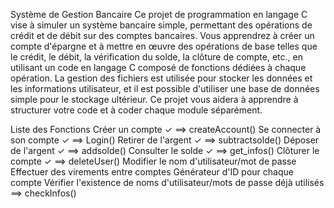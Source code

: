 
Système de Gestion Bancaire
Ce projet de programmation en langage C vise à simuler un système bancaire simple, permettant des opérations de crédit et de débit sur des comptes bancaires. Vous apprendrez à créer un compte d'épargne et à mettre en œuvre des opérations de base telles que le crédit, le débit, la vérification du solde, la clôture de compte, etc., en utilisant un code en langage C composé de fonctions dédiées à chaque opération. La gestion des fichiers est utilisée pour stocker les données et les informations utilisateur, et il est possible d'utiliser une base de données simple pour le stockage ultérieur. Ce projet vous aidera à apprendre à structurer votre code et à coder chaque module séparément.

Liste des Fonctions
Créer un compte ✓ ==> createAccount()
Se connecter à son compte ✓ ==> Login()
Retirer de l'argent ✓ ==> subtractsolde()
Déposer de l'argent ✓ ==> addsolde()
Consulter le solde ✓ ==> get_infos()
Clôturer le compte ✓ ==> deleteUser()
Modifier le nom d'utilisateur/mot de passe
Effectuer des virements entre comptes
Générateur d'ID pour chaque compte
Vérifier l'existence de noms d'utilisateur/mots de passe déjà utilisés ==> checkInfos()